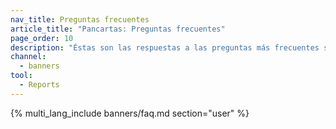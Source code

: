 ```yaml
---
nav_title: Preguntas frecuentes
article_title: "Pancartas: Preguntas frecuentes"
page_order: 10
description: "Éstas son las respuestas a las preguntas más frecuentes sobre los Banners en Braze."
channel:
  - banners
tool:
  - Reports
---
```


{% multi_lang_include banners/faq.md section="user" %}